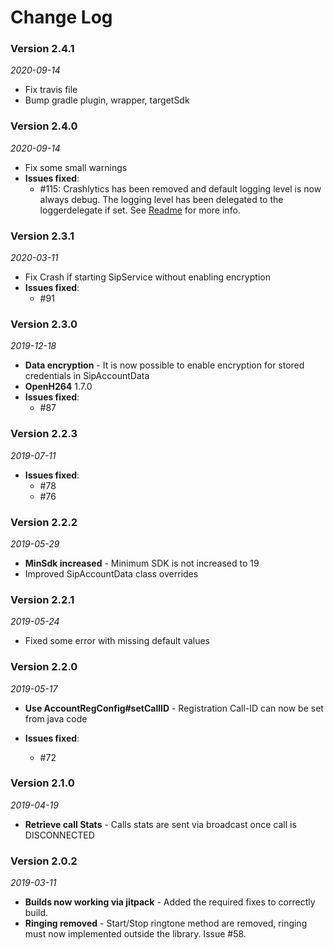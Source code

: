 Change Log
==========

### Version 2.4.1

_2020-09-14_
 * Fix travis file
 * Bump gradle plugin, wrapper, targetSdk

### Version 2.4.0

_2020-09-14_
 * Fix some small warnings
 * **Issues fixed**:
   + #115: Crashlytics has been removed and default logging level is now always debug. The logging level has been delegated to the loggerdelegate if set. See [Readme](README.md) for more info.

### Version 2.3.1

_2020-03-11_
 * Fix Crash if starting SipService without enabling encryption
 * **Issues fixed**:
   + #91

### Version 2.3.0

_2019-12-18_

 * **Data encryption** - It is now possible to enable encryption for stored credentials in SipAccountData
 * **OpenH264** 1.7.0
 * **Issues fixed**:
   + #87

### Version 2.2.3

_2019-07-11_

 * **Issues fixed**:
   + #78
   + #76

### Version 2.2.2

_2019-05-29_

 * **MinSdk increased** - Minimum SDK is not increased to 19
 * Improved SipAccountData class overrides

### Version 2.2.1

_2019-05-24_

 * Fixed some error with missing default values

### Version 2.2.0

_2019-05-17_

 * **Use AccountRegConfig#setCallID** - Registration Call-ID can now be set from java code
 
 * **Issues fixed**:
   + #72

### Version 2.1.0

_2019-04-19_

 * **Retrieve call Stats** - Calls stats are sent via broadcast once call is DISCONNECTED

### Version 2.0.2

_2019-03-11_

 *  **Builds now working via jitpack** - Added the required fixes to correctly build.
 *  **Ringing removed** - Start/Stop ringtone method are removed, ringing must now implemented outside the library. Issue #58.
